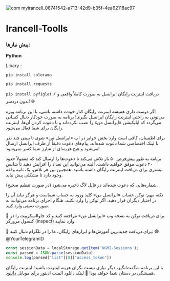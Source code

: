 
![com myirancell_08741542-a713-42d9-b35f-4ea62118ac97](https://github.com/user-attachments/assets/e1ad2c87-ac94-4a73-8516-61b521f545c9)

# Irancell-Toolls



### پیش نیازها:


**Python**

Libary :

```pip install colorama```  

```pip install requests```

```pip install pyfiglet```
⚡ دریافت اینترنت رایگان ایرانسل به صورت کاملاً واقعی و بدون دردسر! 🌐

اگر دوست داری همیشه اینترنت رایگان کنار خودت داشته باشی، با این برنامه ویژه می‌تونی به راحتی اینترنت رایگان ایرانسل بگیری! برنامه به صورت خودکار دنبال کسانی می‌گردد که اپلیکیشن «ایرانسل من» را نصب نکرده‌اند و با دعوت کردن آن‌ها، اینترنت رایگان برای شما فعال می‌شود.

برای اطمینان، کافی است وارد بخش جوایز در اپ «ایرانسل من» شوی تا ببینی چند نفر با لینک اختصاصی شما دعوت شده‌اند.
پیام‌های دعوت دقیقاً از طرف ایرانسل ارسال می‌شود و هیچ هزینه‌ای از شارژ شما کسر نمی‌شود!

برنامه به طور پیش‌فرض ۵۰ بار تلاش می‌کند تا دعوت‌ها را ارسال کند که معمولاً حدود ۲۰ دعوت موفق خواهید داشت. البته می‌توانید این تعداد را افزایش دهید تا شانس بیشتری برای دریافت اینترنت رایگان داشته باشید. همچنین بین هر تلاش، یک ثانیه وقفه وجود دارد تا مشکلی پیش نیاید.

شماره‌هایی که دعوت شده‌اند در فایل لاگ ذخیره می‌شود (در صورت تنظیم صحیح).

نکته مهم:
توکن حساب «ایرانسل من» کلید ورود به حساب شماست و هرگز نباید آن را در اختیار دیگران قرار دهید. اگر توکن را وارد نکنید، هنگام اجرای برنامه می‌توانید به صورت دستی وارد کنید.

📲 برای دریافت توکن به نسخه وب «ایرانسل من» مراجعه کنید و کد جاوااسکریپت را در کنسول مرورگر (inspect) وارد نمایید.

📢 برای دریافت جدیدترین آموزش‌ها و ابزارهای رایگان، ما را در تلگرام دنبال کنید:
🟣 @YourTelegramID

```javascript
const sessionData = localStorage.getItem('NGMI-Sessions');
const parsed = JSON.parse(sessionData); 
console.log(parsed["list"][0]["access_token"])
```

با این برنامه شگفت‌انگیز، دیگر نیازی نیست نگران هزینه اینترنت باشید؛ اینترنت رایگان همیشگی در دستان شما خواهد بود! 🎉 
 لینک دانلود المنت ادیتور برای موبایل [ِدانلود](https://myket.ir/app/com.code_element.vipapp.newapp "The best search engine for privacy").
